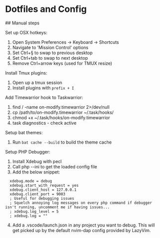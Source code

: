 # Dotfiles and Config

## Manual steps

Set up OSX hotkeys:
1. Open System Preferences -> Keyboard -> Shortcuts
2. Navigate to 'Mission Control' options
3. Set Ctrl+§ to swap to previous desktop
4. Set Ctrl+tab to swap to next desktop
5. Remove Ctrl+arrow keys (used for TMUX resize)

Install Tmux plugins:
1. Open up a tmux session
2. Install plugins with `prefix + I`

Add Timewarrior hook to Taskwarrior:
1. find / -name on-modify.timewarrior 2>/dev/null
2. cp /path/to/on-modify.timewarrior ~/.task/hooks/
3. chmod +x ~/.task/hooks/on-modify.timewarrior
4. task diagnostics - check active

Setup bat themes:
1. Run `bat cache --build` to build the theme cache

Setup PHP Debugger:
1. Install Xdebug with pecl
2. Call php --ini to get the loaded config file
3. Add the below snippet:

```
  xdebug.mode = debug
  xdebug.start_with_request = yes
  xdebug.client_host = 127.0.0.1
  xdebug.client_port = 9003
  ; Useful for debugging issues
  ; Squelch annoying log messages on every php command if debugger isn't running, uncomment me if having issues...
  ; xdebug.log_level = 5
  ; xdebug.log = ""
  ```
4. Add a .vscode/launch.json in any project you want to debug. This will get picked up by the default nvim-dap config provided by LazyVim.
```

```
